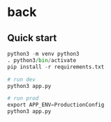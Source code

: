 # back

## Quick start
```python
python3 -m venv python3
. python3/bin/activate
pip install -r requirements.txt

# run dev
python3 app.py

# run prod
export APP_ENV=ProductionConfig
python3 app.py

```
